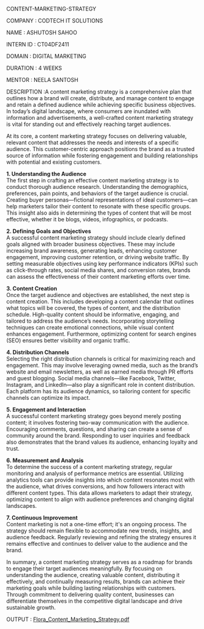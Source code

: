  CONTENT-MARKETING-STRATEGY
 
COMPANY : CODTECH IT SOLUTIONS 

NAME : ASHUTOSH SAHOO

INTERN ID : CT04DF2411

DOMAIN : DIGITAL MARKETING 

DURATION : 4 WEEKS 

MENTOR : NEELA SANTOSH 

DESCRIPTION :A content marketing strategy is a comprehensive plan that outlines how a brand will create, distribute, and manage content to engage and retain a defined audience while achieving specific business objectives. In today’s digital landscape, where consumers are inundated with information and advertisements, a well-crafted content marketing strategy is vital for standing out and effectively reaching target audiences.

At its core, a content marketing strategy focuses on delivering valuable, relevant content that addresses the needs and interests of a specific audience. This customer-centric approach positions the brand as a trusted source of information while fostering engagement and building relationships with potential and existing customers.

**1. Understanding the Audience**  
The first step in crafting an effective content marketing strategy is to conduct thorough audience research. Understanding the demographics, preferences, pain points, and behaviors of the target audience is crucial. Creating buyer personas—fictional representations of ideal customers—can help marketers tailor their content to resonate with these specific groups. This insight also aids in determining the types of content that will be most effective, whether it be blogs, videos, infographics, or podcasts.

**2. Defining Goals and Objectives**  
A successful content marketing strategy should include clearly defined goals aligned with broader business objectives. These may include increasing brand awareness, generating leads, enhancing customer engagement, improving customer retention, or driving website traffic. By setting measurable objectives using key performance indicators (KPIs) such as click-through rates, social media shares, and conversion rates, brands can assess the effectiveness of their content marketing efforts over time.

**3. Content Creation**  
Once the target audience and objectives are established, the next step is content creation. This includes developing a content calendar that outlines what topics will be covered, the types of content, and the distribution schedule. High-quality content should be informative, engaging, and tailored to address the audience’s needs. Incorporating storytelling techniques can create emotional connections, while visual content enhances engagement. Furthermore, optimizing content for search engines (SEO) ensures better visibility and organic traffic.

**4. Distribution Channels**  
Selecting the right distribution channels is critical for maximizing reach and engagement. This may involve leveraging owned media, such as the brand’s website and email newsletters, as well as earned media through PR efforts and guest blogging. Social media channels—like Facebook, Twitter, Instagram, and LinkedIn—also play a significant role in content distribution. Each platform has its audience dynamics, so tailoring content for specific channels can optimize its impact.

**5. Engagement and Interaction**  
A successful content marketing strategy goes beyond merely posting content; it involves fostering two-way communication with the audience. Encouraging comments, questions, and sharing can create a sense of community around the brand. Responding to user inquiries and feedback also demonstrates that the brand values its audience, enhancing loyalty and trust.

**6. Measurement and Analysis**  
To determine the success of a content marketing strategy, regular monitoring and analysis of performance metrics are essential. Utilizing analytics tools can provide insights into which content resonates most with the audience, what drives conversions, and how followers interact with different content types. This data allows marketers to adapt their strategy, optimizing content to align with audience preferences and changing digital landscapes.

**7. Continuous Improvement**  
Content marketing is not a one-time effort; it's an ongoing process. The strategy should remain flexible to accommodate new trends, insights, and audience feedback. Regularly reviewing and refining the strategy ensures it remains effective and continues to deliver value to the audience and the brand.

In summary, a content marketing strategy serves as a roadmap for brands to engage their target audiences meaningfully. By focusing on understanding the audience, creating valuable content, distributing it effectively, and continually measuring results, brands can achieve their marketing goals while building lasting relationships with customers. Through commitment to delivering quality content, businesses can differentiate themselves in the competitive digital landscape and drive sustainable growth.

OUTPUT :
[Flora_Content_Marketing_Strategy.pdf](https://github.com/user-attachments/files/21022624/Flora_Content_Marketing_Strategy.pdf)
